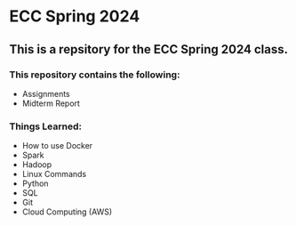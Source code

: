 # ECC Spring 2024

## This is a repsitory for the ECC Spring 2024 class.

### This repository contains the following:

- Assignments
- Midterm Report

### Things Learned:

- How to use Docker
- Spark
- Hadoop
- Linux Commands
- Python
- SQL
- Git
- Cloud Computing (AWS)
